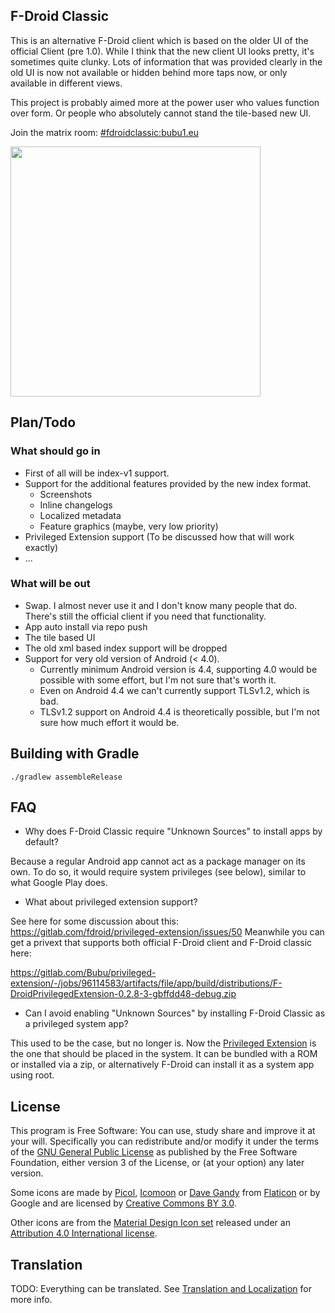## F-Droid Classic

This is an alternative F-Droid client which is based on the older UI of the official Client (pre 1.0).
While I think that the new client UI looks pretty, it's sometimes quite clunky.
Lots of information that was provided clearly in the old UI is now not available or hidden behind more taps now, or only available in different views.

This project is probably aimed more at the power user who values function over form. Or people who absolutely cannot stand the tile-based new UI.

Join the matrix room: [#fdroidclassic:bubu1.eu](https://matrix.to/#/#fdroidclassic:bubu1.eu)

<img src="https://gitlab.com/Bubu/fdroidclassic/raw/master/screenshots/screenshot.png?inline=false"  width="400">

## Plan/Todo

### What should go in

* First of all will be index-v1 support.
* Support for the additional features provided by the new index format.
  * Screenshots
  * Inline changelogs
  * Localized metadata
  * Feature graphics (maybe, very low priority)
* Privileged Extension support (To be discussed how that will work exactly)
* ...

### What will be out

* Swap. I almost never use it and I don't know many people that do. There's still the official client if you need that functionality.
* App auto install via repo push
* The tile based UI
* The old xml based index support will be dropped
* Support for very old version of Android (< 4.0).
  * Currently minimum Android version is 4.4, supporting 4.0 would be possible with some effort, but I'm not sure that's worth it.
  * Even on Android 4.4 we can't currently support TLSv1.2, which is bad.
  * TLSv1.2 support on Android 4.4 is theoretically possible, but I'm not sure how much effort it would be.


## Building with Gradle

    ./gradlew assembleRelease

## FAQ

* Why does F-Droid Classic require "Unknown Sources" to install apps by default?

Because a regular Android app cannot act as a package manager on its
own. To do so, it would require system privileges (see below), similar
to what Google Play does.

* What about privileged extension support?

See here for some discussion about this: https://gitlab.com/fdroid/privileged-extension/issues/50
Meanwhile you can get a privext that supports both official F-Droid client and F-Droid classic here:

https://gitlab.com/Bubu/privileged-extension/-/jobs/96114583/artifacts/file/app/build/distributions/F-DroidPrivilegedExtension-0.2.8-3-gbffdd48-debug.zip

* Can I avoid enabling "Unknown Sources" by installing F-Droid Classic as a
  privileged system app?

This used to be the case, but no longer is. Now the [Privileged
Extension](https://gitlab.com/fdroid/privileged-extension) is the one that should be placed in
the system. It can be bundled with a ROM or installed via a zip, or
alternatively F-Droid can install it as a system app using root.

## License

This program is Free Software: You can use, study share and improve it at your
will. Specifically you can redistribute and/or modify it under the terms of the
[GNU General Public License](https://www.gnu.org/licenses/gpl.html) as
published by the Free Software Foundation, either version 3 of the License, or
(at your option) any later version.

Some icons are made by [Picol](http://www.flaticon.com/authors/picol),
[Icomoon](http://www.flaticon.com/authors/icomoon) or
[Dave Gandy](http://www.flaticon.com/authors/dave-gandy) from
[Flaticon](http://www.flaticon.com) or by Google and are licensed by
[Creative Commons BY 3.0](https://creativecommons.org/licenses/by/3.0/).

Other icons are from the
[Material Design Icon set](https://github.com/google/material-design-icons)
released under an
[Attribution 4.0 International license](https://creativecommons.org/licenses/by/4.0/).


## Translation

TODO:
Everything can be translated.  See
[Translation and Localization](https://f-droid.org/docs/Translation_and_Localization)
for more info.
